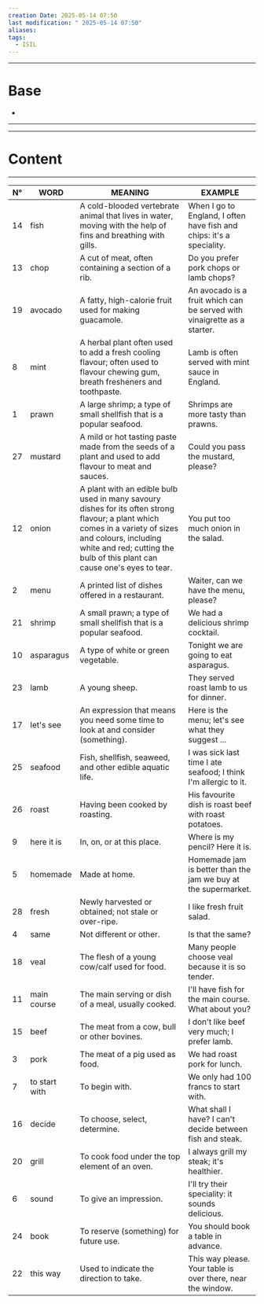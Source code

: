```yaml
---
creation Date: 2025-05-14 07:50
last modification: " 2025-05-14 07:50"
aliases: 
tags:
  - ISIL
---
```

___
# Base
- 
___
___
# Content
___

| N°  | WORD          | MEANING                                                                                                                                                                                                                            | EXAMPLE                                                                  |
| --- | ------------- | ---------------------------------------------------------------------------------------------------------------------------------------------------------------------------------------------------------------------------------- | ------------------------------------------------------------------------ |
| 14  | fish          | A cold-blooded vertebrate animal that lives in water, moving with the help of fins and breathing with gills.                                                                                                                       | When I go to England, I often have fish and chips: it's a speciality.    |
| 13  | chop          | A cut of meat, often containing a section of a rib.                                                                                                                                                                                | Do you prefer pork chops or lamb chops?                                  |
| 19  | avocado       | A fatty, high-calorie fruit used for making guacamole.                                                                                                                                                                             | An avocado is a fruit which can be served with vinaigrette as a starter. |
| 8   | mint          | A herbal plant often used to add a fresh cooling flavour; often used to flavour chewing gum, breath fresheners and toothpaste.                                                                                                     | Lamb is often served with mint sauce in England.                         |
| 1   | prawn         | A large shrimp; a type of small shellfish that is a popular seafood.                                                                                                                                                               | Shrimps are more tasty than prawns.                                      |
| 27  | mustard       | A mild or hot tasting paste made from the seeds of a plant and used to add flavour to meat and sauces.                                                                                                                             | Could you pass the mustard, please?                                      |
| 12  | onion         | A plant with an edible bulb used in many savoury dishes for its often strong flavour; a plant which comes in a variety of sizes and colours, including white and red; cutting the bulb of this plant can cause one's eyes to tear. | You put too much onion in the salad.                                     |
| 2   | menu          | A printed list of dishes offered in a restaurant.                                                                                                                                                                                  | Waiter, can we have the menu, please?                                    |
| 21  | shrimp        | A small prawn; a type of small shellfish that is a popular seafood.                                                                                                                                                                | We had a delicious shrimp cocktail.                                      |
| 10  | asparagus     | A type of white or green vegetable.                                                                                                                                                                                                | Tonight we are going to eat asparagus.                                   |
| 23  | lamb          | A young sheep.                                                                                                                                                                                                                     | They served roast lamb to us for dinner.                                 |
| 17  | let's see     | An expression that means you need some time to look at and consider (something).                                                                                                                                                   | Here is the menu; let's see what they suggest ...                        |
| 25  | seafood       | Fish, shellfish, seaweed, and other edible aquatic life.                                                                                                                                                                           | I was sick last time I ate seafood; I think I'm allergic to it.          |
| 26  | roast         | Having been cooked by roasting.                                                                                                                                                                                                    | His favourite dish is roast beef with roast potatoes.                    |
| 9   | here it is    | In, on, or at this place.                                                                                                                                                                                                          | Where is my pencil? Here it is.                                          |
| 5   | homemade      | Made at home.                                                                                                                                                                                                                      | Homemade jam is better than the jam we buy at the supermarket.           |
| 28  | fresh         | Newly harvested or obtained; not stale or over-ripe.                                                                                                                                                                               | I like fresh fruit salad.                                                |
| 4   | same          | Not different or other.                                                                                                                                                                                                            | Is that the same?                                                        |
| 18  | veal          | The flesh of a young cow/calf used for food.                                                                                                                                                                                       | Many people choose veal because it is so tender.                         |
| 11  | main course   | The main serving or dish of a meal, usually cooked.                                                                                                                                                                                | I'll have fish for the main course. What about you?                      |
| 15  | beef          | The meat from a cow, bull or other bovines.                                                                                                                                                                                        | I don't like beef very much; I prefer lamb.                              |
| 3   | pork          | The meat of a pig used as food.                                                                                                                                                                                                    | We had roast pork for lunch.                                             |
| 7   | to start with | To begin with.                                                                                                                                                                                                                     | We only had 100 francs to start with.                                    |
| 16  | decide        | To choose, select, determine.                                                                                                                                                                                                      | What shall I have? I can't decide between fish and steak.                |
| 20  | grill         | To cook food under the top element of an oven.                                                                                                                                                                                     | I always grill my steak; it's healthier.                                 |
| 6   | sound         | To give an impression.                                                                                                                                                                                                             | I'll try their speciality: it sounds delicious.                          |
| 24  | book          | To reserve (something) for future use.                                                                                                                                                                                             | You should book a table in advance.                                      |
| 22  | this way      | Used to indicate the direction to take.                                                                                                                                                                                            | This way please. Your table is over there, near the window.              |


